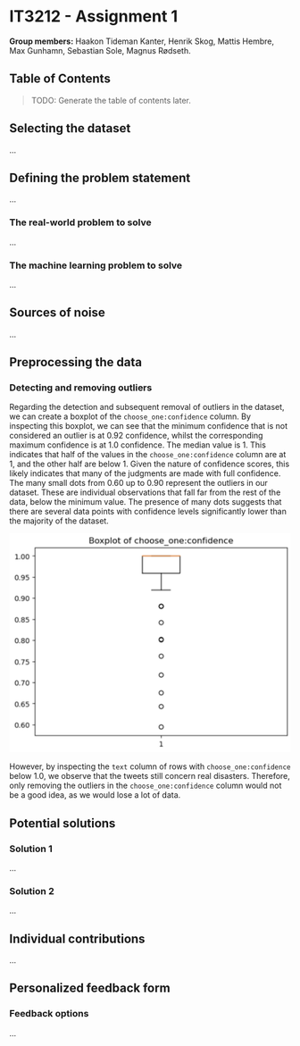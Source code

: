 # IT3212 - Assignment 1

**Group members:** Haakon Tideman Kanter, Henrik Skog, Mattis Hembre, Max Gunhamn, Sebastian Sole, Magnus Rødseth.

## Table of Contents

> TODO: Generate the table of contents later.

## Selecting the dataset

...

## Defining the problem statement

...

### The real-world problem to solve

...

### The machine learning problem to solve

...

## Sources of noise

...

## Preprocessing the data

### Detecting and removing outliers

Regarding the detection and subsequent removal of outliers in the dataset, we can create a boxplot of the `choose_one:confidence` column. By inspecting this boxplot, we can see that the minimum confidence that is not considered an outlier is at 0.92 confidence, whilst the corresponding maximum confidence is at 1.0 confidence. The median value is 1. This indicates that half of the values in the `choose_one:confidence` column are at 1, and the other half are below 1. Given the nature of confidence scores, this likely indicates that many of the judgments are made with full confidence. The many small dots from 0.60 up to 0.90 represent the outliers in our dataset. These are individual observations that fall far from the rest of the data, below the minimum value. The presence of many dots suggests that there are several data points with confidence levels significantly lower than the majority of the dataset.

![Boxplot of the confidence column](./assets/boxplot_confidence.png)

However, by inspecting the `text` column of rows with `choose_one:confidence` below 1.0, we observe that the tweets still concern real disasters. Therefore, only removing the outliers in the `choose_one:confidence` column would not be a good idea, as we would lose a lot of data.

## Potential solutions

### Solution 1

...

### Solution 2

...

## Individual contributions

...

## Personalized feedback form

### Feedback options

...

